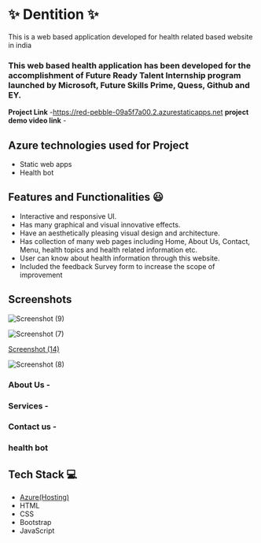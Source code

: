 # ✨  Dentition ✨

This is a web based application developed for health related based website in india

### This web based health application has been developed for the accomplishment of Future Ready Talent Internship program launched by Microsoft, Future Skills Prime, Quess, Github and EY.


**Project Link** -https://red-pebble-09a5f7a00.2.azurestaticapps.net
**project demo video link** - 

## Azure technologies used for Project

- Static web apps
- Health bot

## Features and Functionalities 😃

- Interactive and responsive UI.
- Has many graphical and visual innovative effects.
- Have an aesthetically pleasing visual design and architecture.
- Has collection of many web pages including Home, About Us, Contact, Menu, health topics and health related information etc.
- User can know about health information through this website.
- Included the feedback Survey form to increase the scope of improvement 

## Screenshots


![Screenshot (9)](https://user-images.githubusercontent.com/118376885/203326762-a4b1f695-1801-4467-8559-48ca4df0e22e.png)

![Screenshot (7)](https://user-images.githubusercontent.com/118376885/203318696-56415009-7fe6-4c7f-a5bb-13262a94d704.png)

[Screenshot (14)](https://user-images.githubusercontent.com/118376885/208591345-f865ae17-ecf3-4599-902e-3abd41da900c.png)

![Screenshot (8)](https://user-images.githubusercontent.com/118376885/203318813-b813c2f4-5ab0-4a49-8d8c-f110734478f2.png)

### About Us -



### Services -



### Contact us -



### health bot




## Tech Stack 💻

- [Azure(Hosting)](https://azure.microsoft.com/en-in/features/azure-portal/)
- HTML
- CSS
- Bootstrap
- JavaScript

